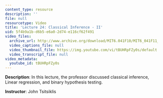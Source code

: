 ```yaml
---
content_type: resource
description: ''
file: null
resourcetype: Video
title: 'Lecture 24: Classical Inference - II'
uid: 5f4b9a1b-d6b5-e6a0-2d74-e116cf62f491
video_files:
  archive_url: http://www.archive.org/download/MIT6.041F10/MIT6_041F11_lec24_300k.mp4
  video_captions_file: null
  video_thumbnail_file: https://img.youtube.com/vi/tBUHRpFZy0s/default.jpg
  video_transcript_file: null
video_metadata:
  youtube_id: tBUHRpFZy0s
---
```


**Description**: In this lecture, the professor discussed classical inference, Linear regression, and binary hypothesis testing.

**Instructor**: John Tsitsiklis